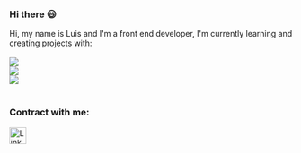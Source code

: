 ### Hi there :smiley:

Hi, my name is Luis and I'm a front end developer, I'm currently learning and creating projects with:
<br>
<br>
<img src="https://img.shields.io/badge/HTML5-E34F26?style=for-the-badge&logo=html5&logoColor=white" /><br>
<img src="https://img.shields.io/badge/CSS3-1572B6?style=for-the-badge&logo=css3&logoColor=white" /><br>
<img src="https://img.shields.io/badge/JavaScript-323330?style=for-the-badge&logo=javascript&logoColor=F7DF1E" /><br>
<br>

<h3>Contract with me:</h3>  
<p>
<a href="https://www.linkedin.com/in/luis-lopes-jr/" target="_blank">
<img alt="Linkedin" width="30px" src="https://macmagazine.com.br/wp-content/uploads/2011/12/09-icone-app-linkedin.png" />
</a>  
</p>




